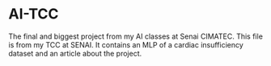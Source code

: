 # AI-TCC
The final and biggest project from my AI classes at Senai CIMATEC.
This file is from my TCC at SENAI. It contains an MLP of a cardiac insufficiency dataset and an article about the project.
